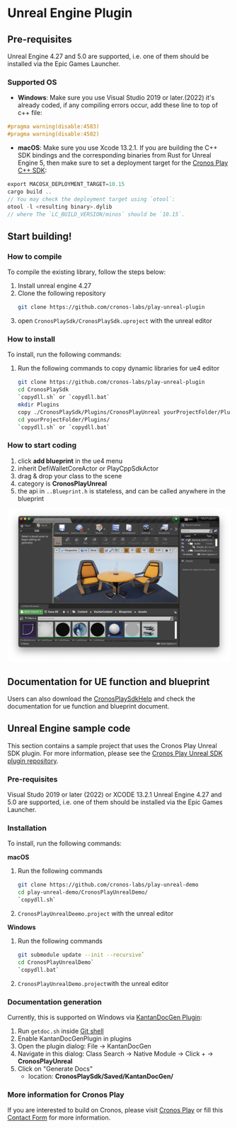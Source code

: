 # Unreal Engine Plugin

## Pre-requisites

Unreal Engine 4.27 and 5.0 are supported, i.e. one of them should be installed via the Epic Games Launcher.

### Supported OS

- **Windows**: Make sure you use Visual Studio 2019 or later.(2022) it's already coded, if any compiling errors occur, add these line to top of c++ file:
```c++
#pragma warning(disable:4583)
#pragma warning(disable:4582)
```
- **macOS**:
  Make sure you use Xcode 13.2.1. If you are building the C++ SDK bindings and the corresponding binaries from Rust for Unreal Engine 5, then make sure to set a deployment target for the [Cronos Play C++ SDK](https://github.com/cronos-labs/play-cpp-sdk):

```rust
export MACOSX_DEPLOYMENT_TARGET=10.15
cargo build ..
// You may check the deployment target using `otool`:
otool -l <resulting binary>.dylib
// where The `LC_BUILD_VERSION/minos` should be `10.15`.
```
## Start building!

### How to compile

To compile the existing library, follow the steps below:

1. Install unreal engine 4.27
2. Clone the following repository
    ```sh
    git clone https://github.com/cronos-labs/play-unreal-plugin
    ```
3. open `CronosPlaySdk/CronosPlaySdk.uproject` with the unreal editor

### How to install

To install, run the following commands:

1. Run the following commands to copy dynamic libraries for ue4 editor
    ```sh
    git clone https://github.com/cronos-labs/play-unreal-plugin
    cd CronosPlaySdk 
    `copydll.sh` or `copydll.bat`
    mkdir Plugins
    copy ./CronosPlaySdk/Plugins/CronosPlayUnreal yourProjectFolder/Plugins/
    cd yourProjectFolder/Plugins/
    `copydll.sh` or `copydll.bat`
    ```
### How to start coding

1. click **add blueprint** in the ue4 menu
2. inherit DefiWalletCoreActor or PlayCppSdkActor
3. drag & drop your class to the scene
4. category is **CronosPlayUnreal**
5. the api in `..Blueprint.h` is stateless, and can be called anywhere in the blueprint

![centered image](./assets/unreal-engine/blue_print.png)

## Documentation for UE function and blueprint 

Users can also download the [CronosPlaySdkHelp](https://github.com/cronos-labs/play-unreal-plugin/releases) and check the documentation for ue function and blueprint document.


## Unreal Engine sample code

This section contains a sample project that uses the Cronos Play Unreal SDK plugin.
For more information, please see the [Cronos Play Unreal SDK plugin repository](https://github.com/cronos-labs/play-unreal-plugin).

### Pre-requisites

Visual Studo 2019 or later (2022) or XCODE 13.2.1
Unreal Engine 4.27 and 5.0 are supported, i.e. one of them should be installed via the Epic Games Launcher.

### Installation

To install, run the following commands:

**macOS**
1.  Run the following commands
    ```sh
    git clone https://github.com/cronos-labs/play-unreal-demo
    cd play-unreal-demo/CronosPlayUnrealDemo/
    `copydll.sh`
    ```
2.  `CronosPlayUnrealDeemo.project` with the unreal editor


**Windows**
1.  Run the following commands
    ```sh
    git submodule update --init --recursive`
    cd CronosPlayUnrealDemo`
    `copydll.bat`
    ```
2. `CronosPlayUnrealDemo.project`with the unreal editor


### Documentation generation

Currently, this is supported on Windows via [KantanDocGen Plugin](https://github.com/kamrann/KantanDocGenPlugin):

1. Run `getdoc.sh` inside [Git shell](https://gitforwindows.org)
2. Enable KantanDocGenPlugin in plugins
3. Open the plugin dialog: File -> KantanDocGen
4. Navigate in this dialog: Class Search -> Native Module -> Click + -> **CronosPlayUnreal**
5. Click on "Generate Docs"
   - location: **CronosPlaySdk/Saved/KantanDocGen/**

### More information for Cronos Play

If you are interested to build on Cronos, please visit [Cronos Play](https://cronos.org/play) or fill this [Contact Form](https://airtable.com/shrFiQnLrcpeBp2lS) for more information.
